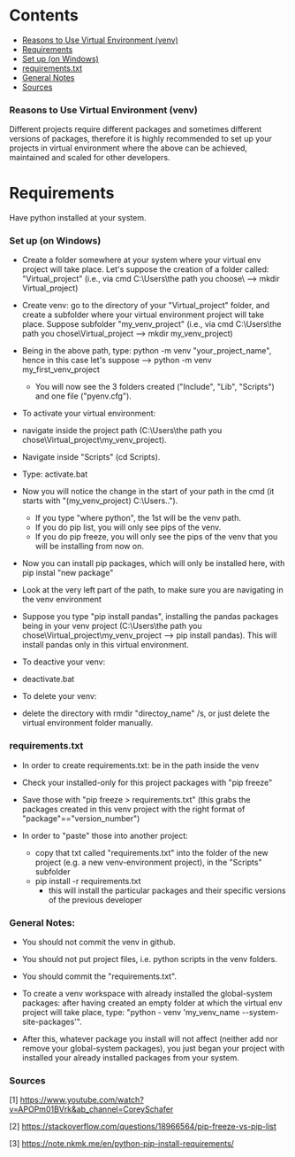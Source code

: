 Contents
=======================

* [Reasons to Use Virtual Environment (venv)](https://github.com/dimi-fn/Various-Data-Science-Scripts/tree/main/Virtual_Env#reasons-to-use-virtual-environment-venv)
* [Requirements](https://github.com/dimi-fn/Various-Data-Science-Scripts/tree/main/Virtual_Env#requirements)
* [Set up (on Windows)](https://github.com/dimi-fn/Various-Data-Science-Scripts/tree/main/Virtual_Env#set-up-on-windows)
* [requirements.txt](https://github.com/dimi-fn/Various-Data-Science-Scripts/tree/main/Virtual_Env#requirementstxt)
* [General Notes](https://github.com/dimi-fn/Various-Data-Science-Scripts/tree/main/Virtual_Env#general-notes)
* [Sources](https://github.com/dimi-fn/Various-Data-Science-Scripts/tree/main/Virtual_Env#sources)


### Reasons to Use Virtual Environment (venv)

Different projects require different packages and sometimes different versions of packages, therefore it is highly recommended to set up your projects in virtual environment where the above can be achieved, maintained and scaled for other developers.

# Requirements

Have python installed at your system.

### Set up (on Windows)

- Create a folder somewhere at your system where your virtual env project will take place. Let's suppose the creation 
of a folder called: "Virtual_project" (i.e., via cmd C:\Users\the path you choose\ --> mkdir Virtual_project)

- Create venv: go to the directory of your "Virtual_project" folder, and create a subfolder where your virtual environment project will take place. Suppose subfolder "my_venv_project" (i.e., via cmd C:\Users\the path you chose\Virtual_project --> mkdir my_venv_project)

- Being in the above path, type: python -m venv "your_project_name", hence in this case let's suppose --> python -m venv my_first_venv_project
    * You will now see the 3 folders created ("Include", "Lib", "Scripts") and one file ("pyenv.cfg").

- To activate your virtual environment: 
* navigate inside the project path (C:\Users\the path you chose\Virtual_project\my_venv_project).
* Navigate inside "Scripts" (cd Scripts).
* Type: activate.bat
* Now you will notice the change in the start of your path in the cmd (it starts with "(my_venv_project) C:\Users\..\").
        
    * If you type "where python", the 1st will be the venv path.
    * If you do pip list, you will only see pips of the venv.
    * If you do pip freeze, you will only see the pips of the venv that you will be installing from now on.

- Now you can install pip packages, which will only be installed here, with pip instal "new package"

* Look at the very left part of the path, to make sure you are navigating in the venv environment

* Suppose you type "pip install pandas", installing the pandas packages being in your venv project (C:\Users\the path you chose\Virtual_project\my_venv_project  --> pip install pandas). This will install pandas only in this virtual environment.

- To deactive your venv:
* deactivate.bat

- To delete your venv:
* delete the directory with rmdir "directoy_name" /s, or just delete the virtual environment folder manually.

### requirements.txt

* In order to create requirements.txt: be in the path inside the venv
* Check your installed-only for this project packages with "pip freeze"
* Save those with "pip freeze > requirements.txt" (this grabs the packages created in this venv project
with the right format of "package"=="version_number")

* In order to "paste" those into another project:
	* copy that txt called "requirements.txt" into the folder of the new project (e.g. a new venv-environment project), in the "Scripts" subfolder
	* pip install -r requirements.txt
		* this will install the particular packages and their specific versions of the previous developer

### General Notes:

- You should not commit the venv in github.

- You should not put project files, i.e. python scripts in the venv folders.

- You should commit the "requirements.txt".

- To create a venv workspace with already installed the global-system packages:
after having created an empty folder at which the virtual env project will take place, type: "python - venv 'my_venv_name --system-site-packages'".

* After this, whatever package you install will not affect (neither add nor remove your global-system packages), you just began your project with installed your already installed packages from your system.

### Sources

[1] https://www.youtube.com/watch?v=APOPm01BVrk&ab_channel=CoreySchafer

[2] https://stackoverflow.com/questions/18966564/pip-freeze-vs-pip-list

[3] https://note.nkmk.me/en/python-pip-install-requirements/